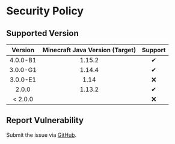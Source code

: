 # Security Policy

## Supported Version

| **Version** | **Minecraft Java Version (Target)** | **Support** |
|:---:|:---:|:---:|
| 4.0.0-B1 | 1.15.2 | ✔ |
| 3.0.0-G1 | 1.14.4 | ✔ |
| 3.0.0-E1 | 1.14 | ❌ |
| 2.0.0 | 1.13.2 | ✔ |
| < 2.0.0 | | ❌ |

## Report Vulnerability

Submit the issue via [GitHub](https://github.com/hugoalh/Minecraft.Java.DataPack.RecipePlus/issues).

